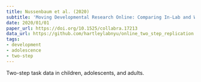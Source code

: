 ```yaml
---
title: Nussenbaum et al. (2020)
subtitle: 'Moving Developmental Research Online: Comparing In-Lab and Web-Based Studies of Model-Based Reinforcement Learning'
date: 2020/01/01
paper_url: https://doi.org/10.1525/collabra.17213
data_url: https://github.com/hartleylabnyu/online_two_step_replication
tags:
- development
- adolescence
- two-step
---
```


Two-step task data in children, adolescents, and adults.
